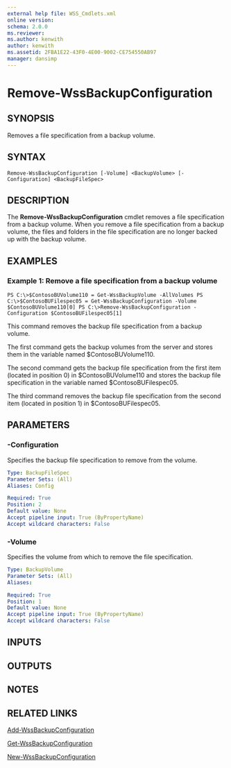 ```yaml
---
external help file: WSS_Cmdlets.xml
online version: 
schema: 2.0.0
ms.reviewer:
ms.author: kenwith
author: kenwith
ms.assetid: 2FBA1E22-43F0-4E00-9002-CE754550AB97
manager: dansimp
---
```


# Remove-WssBackupConfiguration

## SYNOPSIS
Removes a file specification from a backup volume.

## SYNTAX

```
Remove-WssBackupConfiguration [-Volume] <BackupVolume> [-Configuration] <BackupFileSpec>
```

## DESCRIPTION
The **Remove-WssBackupConfiguration** cmdlet removes a file specification from a backup volume.
When you remove a file specification from a backup volume, the files and folders in the file specification are no longer backed up with the backup volume.

## EXAMPLES

### Example 1: Remove a file specification from a backup volume
```
PS C:\>$ContosoBUVolume110 = Get-WssBackupVolume -AllVolumes PS C:\>$ContosoBUFilespec05 = Get-WssBackupConfiguration -Volume $ContosoBUVolume110[0] PS C:\>Remove-WssBackupConfiguration -Configuration $ContosoBUFilespec05[1]
```

This command removes the backup file specification from a backup volume.

The first command gets the backup volumes from the server and stores them in the variable named $ContosoBUVolume110.

The second command gets the backup file specification from the first item (located in position 0) in $ContosoBUVolume110 and stores the backup file specification in the variable named $ContosoBUFilespec05.

The third command removes the backup file specification from the second item (located in position 1) in $ContosoBUFilespec05.

## PARAMETERS

### -Configuration
Specifies the backup file specification to remove from the volume.

```yaml
Type: BackupFileSpec
Parameter Sets: (All)
Aliases: Config

Required: True
Position: 2
Default value: None
Accept pipeline input: True (ByPropertyName)
Accept wildcard characters: False
```

### -Volume
Specifies the volume from which to remove the file specification.

```yaml
Type: BackupVolume
Parameter Sets: (All)
Aliases: 

Required: True
Position: 1
Default value: None
Accept pipeline input: True (ByPropertyName)
Accept wildcard characters: False
```

## INPUTS

## OUTPUTS

## NOTES

## RELATED LINKS

[Add-WssBackupConfiguration](./Add-WssBackupConfiguration.md)

[Get-WssBackupConfiguration](./Get-WssBackupConfiguration.md)

[New-WssBackupConfiguration](./New-WssBackupConfiguration.md)
